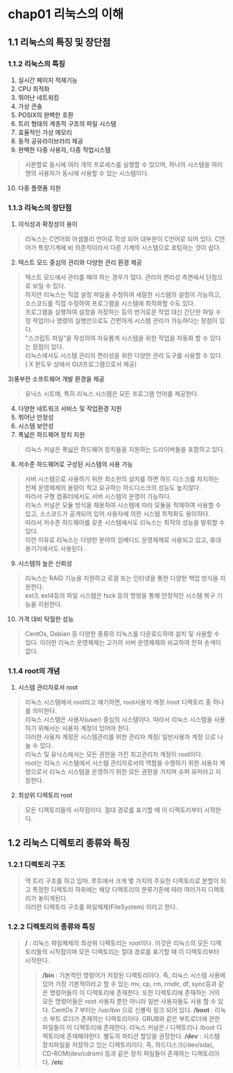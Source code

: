 # chap01 리눅스의 이해 
## 1.1 리눅스의 특징 및 장단점 
### 1.1.2 리눅스의 특징 
1) 실시간 페이지 적재기능
2) CPU 최적화
3) 뛰어난 네트워킹 
4) 가상 콘솔
5) POSIX의 완벽한 호환
6) 트리 형태의 계층적 구조의 파일 시스템
7) 효율적인 가상 메모리
8) 동적 공유라이브러리 제공
9) 완벽한 다중 사용자, 다중 작업시스템
> 시분할로 동시에 여러 개의 프로세스를 실행할 수 있으며, 하나의 시스템을 여러명의 사용자가 동시에 사용할 수 있는 시스템이다. 
10) 다중 플랫폼 지원 
 
### 1.1.3 리눅스의 장단점
1) 이식성과 확장성이 용이 
> 리눅스는 C언어와 어셈블리 언어로 작성 되어 대부분이 C언어로 되어 있다. C언어가 특정기계에 비 의존적이라서 다른 기계의 시스템으로 포팅하는 것이 쉽다. 
2) 텍스트 모드 중심의 관리와 다양한 관리 환경 제공 
> 텍스트 모드에서 관리를 해야 하는 경우가 많다. 관리의 편리성 측면에서 단점으로 보일 수 있다.<br>
> 하지만 리눅스는 직접 설정 파일을 수정하여 세밀한 시스템의 설정이 가능하고, 소스코드를 직접 수정하여 프로그램을 시스템에 최적화할 수도 있다. <br>
> 프로그램을 실행하여 설정을 저장하는 등의 번거로운 작업 대신 간단한 파일 수정 작업이나 명령의 실행만으로도 간편하게 시스템 관리가 가능하다는 장점이 있다. <br>
> "스크립트 파일"을 작성하여 자유롭게 시스템을 위한 작업을 자동화 할 수 있다는 장점이 있다. <br>
> 리눅스에서도 시스템 관리의 편리성을 위한 다양한 관리 도구를 사용할 수 있다. ( X 윈도우 상에서 GUI프로그램으로서 제공)

3)풍부한 소프트웨어 개발 환경을 제공
> 유닉스 시트메, 특히 리눅스 시스템은 모든 프로그램 언어를 제공한다. 
4) 다양한 네트워크 서비스 및 작업환경 지원 
5) 뛰어난 안정성 
6) 시스템 보안성 
7) 폭넓은 하드웨어 장치 지원 
> 리눅스 커널은 폭넓은 하드웨어 장치들을 지원하는 드라이버들을 포함하고 있다. 
8) 저수준 하드웨어로 구성된 시스템의 사용 가능 
> 서버 시스템으로 사용하기 위한 최소한의 설치를 하면 하드 디스크를 차지하는 전체 운영체제의 용량이 적고 요규하는 하드디스크의 성능도 높지않다.  <br>
> 따라서 구형 컴퓨터에서도 서버 시스템의 운영이 가능하다.  <br>
> 리눅스 커널은 모듈 방식을 채용하여 시스템에 따라 모듈을 적재하여 사용할 수 있고, 소스코드가 공개되어 있어 사용자에 의한 시스템 최적화도 용이하다.  <br>
> 따라서 저수준 하드웨어를 갖춘 시스템에서도 리눅스는 최적의 성능을 발휘할 수 있다.  <br>
> 이런 이유로 리눅스는 다양한 분야의 임베디드 운영체제로 사용되고 있고, 휴대용기기에서도 사용된다.
9) 시스템의 높은 신뢰성 
> 리눅스는 RAID 기능을 지원하고 로컬 또는 인터넷을 통한 다양한 백업 방식을 지원한다.  <br>
> ext3, ext4등의 파일 시스템은 fsck 등의 명령을 통해 안정적인 시스템 복구 기능을 지원한다. 
10) 가격 대비 탁월한 성능
> CentOs, Debian 등 다양한 종류의 리눅스를 다운로드하여 설치 및 사용할 수 있다. 이러한 리눅스 운영체제는 고가의 서버 운영체제와 비교하여 전혀 손색이 없다. 

### 1.1.4 root의 개념
1) 시스템 관리자로서 root
> 리눅스 시스템에서 root라고 얘기하면, root사용자 계정 /root 디렉토리 중 하나를 의미한다. <br>
> 리눅스 시스템은 사용자(user) 중심의 시스템이다. 따라서 리눅스 시스템을 사용하기 위해서는 사용자 계정이 있어야 한다. <br>
> 이러한 사용자 계정은 시스템관리를 위한 관리자 계정/ 일반사용자 계정 으로 나눌 수 있다.  <br>
> 리눅스 및 유닉스에서는 모든 권한을 가진 최고관리자 계정이 root이다.  <br>
> root는 리눅스 시스템에서 시스템 관리자로서의 역할을 수행하기 위한 사용자 계정으로서 리눅스 시스템을 운영하기 위한 모든 권한을 가지며 슈퍼 유저라고 지칭한다.
2) 최상위 디렉토리 root
> 모든 디렉토리들의 시작점이다. 절대 경로를 표기할 때 이 디렉토리부터 시작한다. 

## 1.2 리눅스 디렉토리 종류와 특징 
### 1.2.1 디렉토리 구조
> 역 트리 구조를 하고 있따. 루트에서 크게 몇 가지의 주요한 디렉토리로 분할이 되고 특정한 디렉토리 하위에는 해당 디렉토리의 분류기준에 따라 여러가지 디렉토리가 놓이게된다. <br>
> 이러한 디렉토리 구조를 파일체제(FileSystem) 이라고 한다. 

### 1.2.2 디렉토리의 종류와 특징 

> **/** : 리눅스 파일체제의 최상위 디렉토리는 root이다. 이것은 리눅스의 모든 디렉토리들의 시작점이며 모든 디렉토리는 절대 경로를 표기할 때 이 디렉토리부터 시작한다.
> > **/bin** : 기본적인 명령어가 저장된 디렉토리이다. 즉, 리눅스 시스템 사용에 있어 가장 기본적이라고 할 수 있는 mv, cp, rm, rmdir, df, sync등과 같은 명령어들이 이 디렉토리에 존재한다. 또한 디렉토리에 존재하는 거의 모든 명령어들은 root 사용자 뿐만 아니라 일반 사용자들도 사용 할 수 있다. CentOs 7 부터는 /usr/bin 으로 신볼릭 링크 되어 있다.
> > **/boot** : 리눅스 부트 로더가 존재하는 디렉토리이다. GRUB와 같은 부트로더에 관한 파일들이 이 디렉토리에 존재한다. 리눅스 커널은 / 디렉토리나 /boot 디렉토리에 존재해야한다. 별도의 파티션 할당을 권장한다.
> > **/dev** : 시스템 장치파일을 저장하고 있는 디렉토리이다. 즉, 하드디스크(/dev/sda), CD-ROM(dev/cdrom) 등과 같은 장치 파일들이 존재하는 디렉토리이다.
> > **/etc** 
